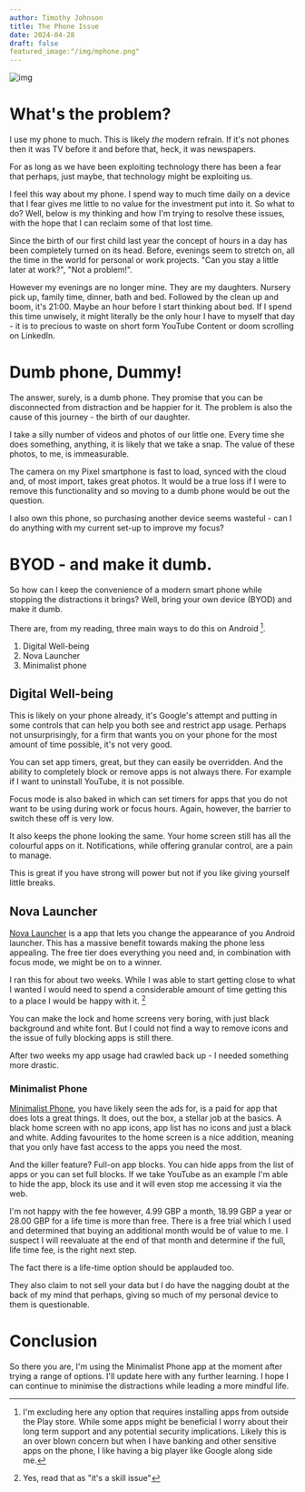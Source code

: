 ```yaml
---
author: Timothy Johnson
title: The Phone Issue
date: 2024-04-28
draft: false
featured_image:"/img/mphone.png"
---
```



![img](/img/mphone.png)


# What's the problem?
		
		
		
I use my phone to much. This is likely *the* modern refrain. If it's not phones then it was TV before it and before that, heck, it was newspapers.

For as long as we have been exploiting technology there has been a fear that perhaps, just maybe, that technology might be exploiting us.

I feel this way about my phone. I spend way to much time daily on a device that I fear gives me little to no value for the investment put into it. So what to do? Well, below is my thinking and how I'm trying to resolve these issues, with the hope that I can reclaim some of that lost time.


Since the birth of our first child last year the concept of hours in a day has been completely turned on its head. Before, evenings seem to stretch on, all the time in the world for personal or work projects. "Can you stay a little later at work?", "Not a problem!". 

However my evenings are no longer mine. They are my daughters. Nursery pick up, family time, dinner, bath and bed. Followed by the clean up and boom, it's 21:00. Maybe an hour before I start thinking about bed. If I spend this time unwisely, it might literally be the only hour I have to myself that day - it is to precious to waste on short form YouTube Content or doom scrolling on LinkedIn.


# Dumb phone, Dummy!


The answer, surely, is a dumb phone. They promise that you can be disconnected from distraction and be happier for it. The problem is also the cause of this journey - the birth of our daughter. 

I take a silly number of videos and photos of our little one. Every time she does something, anything, it is likely that we take a snap. The value of these photos, to me, is immeasurable. 

The camera on my Pixel smartphone is fast to load, synced with the cloud and, of most import, takes great photos. It would be a true loss if I were to remove this functionality and so moving to a dumb phone would be out the question.

I also own this phone, so purchasing another device seems wasteful - can I do anything with my current set-up to improve my focus?

# BYOD - and make it dumb.

So how can I keep the convenience of a modern smart phone while stopping the distractions it brings? Well, bring your own device (BYOD) and make it dumb.

There are, from my reading, three main ways to do this on Android [^1]. 

1. Digital Well-being
2. Nova Launcher
3. Minimalist phone


## Digital Well-being

This is likely on your phone already, it's Google's attempt and putting in some controls that can help you both see and restrict app usage. Perhaps not unsurprisingly, for a firm that wants you on your phone for the most amount of time possible, it's not very good. 

You can set app timers, great, but they can easily be overridden. And the ability to completely block or remove apps is not always there. For example if I want to uninstall YouTube, it is not possible. 

Focus mode is also baked in which can set timers for apps that you do not want to be using during work or focus hours. Again, however, the barrier to switch these off is very low. 

It also keeps the phone looking the same. Your home screen still has all the colourful apps on it. Notifications, while offering granular control, are a pain to manage. 

This is great if you have strong will power but not if you like giving yourself little breaks.

## Nova Launcher 

[Nova Launcher](https://play.google.com/store/apps/details?id=com.teslacoilsw.launcher&hl=en_US&pli=1) is a app that lets you change the appearance of you Android launcher. This has a massive benefit towards making the phone less appealing. The free tier does everything you need and, in combination with focus mode, we might be on to a winner. 

I ran this for about two weeks. While I was able to start getting close to what I wanted I would need to spend a considerable amount of time getting this to a place I would be happy with it. [^2] 

You can make the lock and home screens very boring, with just black background and white font. But I could not find a way to remove icons and the issue of fully blocking apps is still there. 

After two weeks my app usage had crawled back up - I needed something more drastic. 

### Minimalist Phone

[Minimalist Phone](https://www.minimalistphone.com/), you have likely seen the ads for, is a paid for app that does lots a great things. It does, out the box, a stellar job at the basics. A black home screen with no app icons, app list has no icons and just a black and white. Adding favourites to the home screen is a nice addition, meaning that you only have fast access to the apps you need the most. 

And the killer feature? Full-on app blocks. You can hide apps from the list of apps or you can set full blocks. If we take YouTube as an example I'm able to hide the app, block its use and it will even stop me accessing it via the web. 

I'm not happy with the fee however, 4.99 GBP a month, 18.99 GBP a year or 28.00 GBP for a life time is more than free. There is a free trial which I used and determined that buying an additional month would be of value to me. I suspect I will reevaluate at the end of that month and determine if the full, life time fee, is the right next step. 

The fact there is a life-time option should be applauded too. 

They also claim to not sell your data but I do have the nagging doubt at the back of my mind that perhaps, giving so much of my personal device to them is questionable. 

# Conclusion

So there you are, I'm using the Minimalist Phone app at the moment after trying a range of options. I'll update here with any further learning. I hope I can continue to minimise the distractions while leading a more mindful life. 


[^1]: I'm excluding here any option that requires installing apps from outside the Play store. While some apps might be beneficial I worry about their long term support and any potential security implications. Likely this is an over blown concern but when I have banking and other sensitive apps on the phone, I like having a big player like Google along side me. 

[^2]: Yes, read that as "it's a skill issue"

